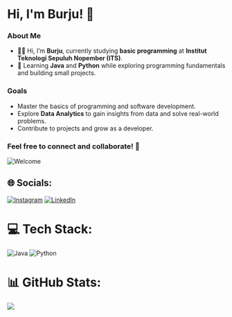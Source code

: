 # Hi, I'm Burju! 👋  


### About Me  
- 🧑‍🎓 Hi, I’m **Burju**, currently studying **basic programming** at **Institut Teknologi Sepuluh Nopember (ITS)**.  
- 🌱 Learning **Java** and **Python** while exploring programming fundamentals and building small projects.  

### Goals  
- Master the basics of programming and software development.  
- Explore **Data Analytics** to gain insights from data and solve real-world problems.  
- Contribute to projects and grow as a developer.  

### Feel free to connect and collaborate! 🚀 
![Welcome](https://media.giphy.com/media/8vc2rMUDjhy6Y/giphy.gif)

## 🌐 Socials:
[![Instagram](https://img.shields.io/badge/Instagram-%23E4405F.svg?logo=Instagram&logoColor=white)](https://instagram.com/burjuharianja._) [![LinkedIn](https://img.shields.io/badge/LinkedIn-%230077B5.svg?logo=linkedin&logoColor=white)](https://linkedin.com/in/burjuharianja) 

# 💻 Tech Stack:
![Java](https://img.shields.io/badge/java-%23ED8B00.svg?style=flat-square&logo=openjdk&logoColor=white) ![Python](https://img.shields.io/badge/python-3670A0?style=flat-square&logo=python&logoColor=ffdd54)
# 📊 GitHub Stats:
![](https://github-readme-stats.vercel.app/api?username=burjuharianja&theme=blue_navy&hide_border=false&include_all_commits=false&count_private=true)<br/>
